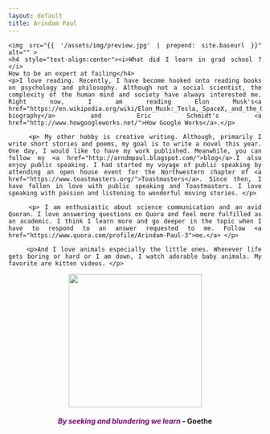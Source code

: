 ```yaml
---
layout: default
title: Arindam Paul
---
```


<div class="home" align="justify">

	<img src="{{ '/assets/img/preview.jpg' | prepend: site.baseurl }}" alt="" >
	<h4 style="text-align:center"><i>What did I learn in grad school ? </i>  
	How to be an expert at failing</h4>
	<p>I love reading. Recently, I have become hooked onto reading books on psychology and philosophy. Although not a social scientist, the complexity of the human mind and society have always interested me. Right now, I am reading Elon Musk's<a href="https://en.wikipedia.org/wiki/Elon_Musk:_Tesla,_SpaceX,_and_the_Quest_for_a_Fantastic_Future"> biography</a> and Eric Schmidt's <a href="http://www.howgoogleworks.net/">How Google Works</a>.</p>

		<p> My other hobby is creative writing. Although, primarily I write short stories and poems, my goal is to write a novel this year. One day, I would like to have my work published. Meanwhile, you can follow my <a href="http://arndmpaul.blogspot.com/">blog</a>.I also enjoy public speaking. I had started my voyage of public speaking by attending an open house event for the Northwestern chapter of <a href="https://www.toastmasters.org/">Toastmasters</a>. Since then, I have fallen in love with public speaking and Toastmasters. I love speaking with passion and listening to wonderful moving stories. </p>

		<p> I am enthusiastic about science communication and an avid Quoran. I love answering questions on Quora and feel more fulfilled as an academic. I think I learn more and go deeper in the topic when I have to respond to an answer requested to me. Follow <a href="https://www.quora.com/profile/Arindam-Paul-3">me.</a> </p>

		<p>And I love animals especially the little ones. Whenever life gets boring or hard or I am down, I watch adorable baby animals. My favorite are kitten videos. </p>
<p align ="center"><img src="{{ '/assets/img/kitten.gif' | prepend: site.baseurl }}" alt="" height="265" ></p>

</div>
<h4 style="text-align:center"><font color="purple" ><i>By seeking and blundering we learn  </i></font>- Goethe</h4>
